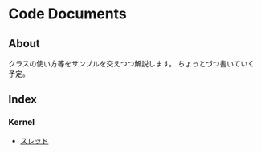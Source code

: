 Code Documents
==============

About
-----
クラスの使い方等をサンプルを交えつつ解説します。
ちょっとづつ書いていく予定。

Index
-----

### Kernel
* [スレッド](doc/kernel/thread.md)
